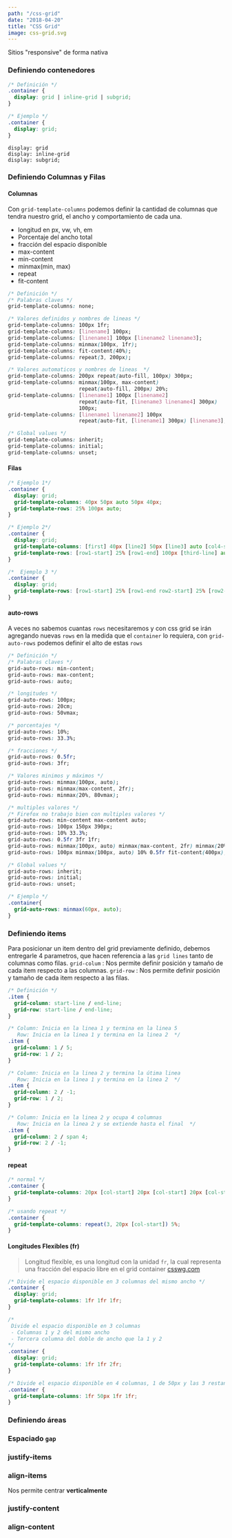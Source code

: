 ```yaml
---
path: "/css-grid"
date: "2018-04-20"
title: "CSS Grid"
image: css-grid.svg
---
```


Sitios "responsive"  de forma nativa

### Definiendo contenedores

```css
/* Definición */
.container {
  display: grid | inline-grid | subgrid;
}

/* Ejemplo */
.container {
  display: grid;
}
```
`display: grid`  
`display: inline-grid`  
`display: subgrid;`  

### Definiendo Columnas y Filas

#### Columnas

Con `grid-template-columns` podemos definir la cantidad de columnas que tendra nuestro grid, el ancho y comportamiento de cada una.


- longitud en px, vw, vh, em
- Porcentaje del ancho total
- fracción del espacio disponible
- max-content
- min-content
- minmax(min, max)
- repeat
- fit-content


```css
/* Definición */
/* Palabras claves */
grid-template-columns: none;

/* Valores definidos y nombres de lineas */
grid-template-columns: 100px 1fr;
grid-template-columns: [linename] 100px;
grid-template-columns: [linename1] 100px [linename2 linename3];
grid-template-columns: minmax(100px, 1fr);
grid-template-columns: fit-content(40%);
grid-template-columns: repeat(3, 200px);

/* Valores automaticos y nombres de lineas  */
grid-template-columns: 200px repeat(auto-fill, 100px) 300px;
grid-template-columns: minmax(100px, max-content)
                       repeat(auto-fill, 200px) 20%;
grid-template-columns: [linename1] 100px [linename2]
                       repeat(auto-fit, [linename3 linename4] 300px)
                       100px;
grid-template-columns: [linename1 linename2] 100px
                       repeat(auto-fit, [linename1] 300px) [linename3];

/* Global values */
grid-template-columns: inherit;
grid-template-columns: initial;
grid-template-columns: unset;
```

#### Filas

```css
/* Ejemplo 1*/
.container {
  display: grid;
  grid-template-columns: 40px 50px auto 50px 40px;
  grid-template-rows: 25% 100px auto;
}

/* Ejemplo 2*/
.container {
  display: grid;
  grid-template-columns: [first] 40px [line2] 50px [line3] auto [col4-start] 50px [five] 40px [end];
  grid-template-rows: [row1-start] 25% [row1-end] 100px [third-line] auto [last-line];
}

/*  Ejemplo 3 */
.container {
  display: grid;
  grid-template-rows: [row1-start] 25% [row1-end row2-start] 25% [row2-end];
}
```
#### auto-rows
A veces no sabemos cuantas `rows` necesitaremos y con css grid se irán agregando nuevas `rows` en la medida que el `container` lo requiera, con `grid-auto-rows` podemos definir el alto de estas `rows`
```css
/* Definición */
/* Palabras claves */
grid-auto-rows: min-content;
grid-auto-rows: max-content;
grid-auto-rows: auto;

/* longitudes */
grid-auto-rows: 100px;
grid-auto-rows: 20cm;
grid-auto-rows: 50vmax;

/* porcentajes */
grid-auto-rows: 10%;
grid-auto-rows: 33.3%;

/* fracciones */
grid-auto-rows: 0.5fr;
grid-auto-rows: 3fr;

/* Valores minimos y máximos */
grid-auto-rows: minmax(100px, auto);
grid-auto-rows: minmax(max-content, 2fr);
grid-auto-rows: minmax(20%, 80vmax);

/* multiples valores */
/* Firefox no trabajo bien con multiples valores */
grid-auto-rows: min-content max-content auto;
grid-auto-rows: 100px 150px 390px;
grid-auto-rows: 10% 33.3%;
grid-auto-rows: 0.5fr 3fr 1fr;
grid-auto-rows: minmax(100px, auto) minmax(max-content, 2fr) minmax(20%, 80vmax);
grid-auto-rows: 100px minmax(100px, auto) 10% 0.5fr fit-content(400px);

/* Global values */
grid-auto-rows: inherit;
grid-auto-rows: initial;
grid-auto-rows: unset;

/* Ejemplo */
.container{
  grid-auto-rows: minmax(60px, auto);
}
```
### Definiendo items

Para posicionar un item dentro del grid previamente definido, debemos entregarle 4 parametros, que hacen referencia a las `grid lines` tanto de columnas como filas.
`grid-colum` : Nos permite definir posición y tamaño de cada item respecto a las columnas.
`grid-row` : Nos permite definir posición y tamaño de cada item respecto a las filas.

```css
/* Definición */
.item {
  grid-column: start-line / end-line;
  grid-row: start-line / end-line;
}

/* Column: Inicia en la linea 1 y termina en la linea 5
   Row: Inicia en la linea 1 y termina en la linea 2  */
.item {
  grid-column: 1 / 5;
  grid-row: 1 / 2;
}

/* Column: Inicia en la linea 2 y termina la útima linea
   Row: Inicia en la linea 1 y termina en la linea 2  */
.item {
  grid-column: 2 / -1;
  grid-row: 1 / 2;
}

/* Column: Inicia en la linea 2 y ocupa 4 columnas
   Row: Inicia en la linea 2 y se extiende hasta el final  */
.item {
  grid-column: 2 / span 4;
  grid-row: 2 / -1;
}
```

#### repeat
```css
/* normal */
.container {
  grid-template-columns: 20px [col-start] 20px [col-start] 20px [col-start] 5%;
}

/* usando repeat */
.container {
  grid-template-columns: repeat(3, 20px [col-start]) 5%;
}
```

#### Longitudes Flexibles (fr)

>  Longitud flexible, es una longitud con la unidad `fr`, la cual representa una fracción del espacio libre en el grid container [csswg.com](https://drafts.csswg.org/css-grid-1/#fr-unit)

```css
/* Divide el espacio disponible en 3 columnas del mismo ancho */
.container {
  display: grid;
  grid-template-columns: 1fr 1fr 1fr;
}

/* 
 Divide el espacio disponible en 3 columnas 
 - Columnas 1 y 2 del mismo ancho
 - Tercera columna del doble de ancho que la 1 y 2
*/
.container {
  display: grid;
  grid-template-columns: 1fr 1fr 2fr;
}

/* Divide el espacio disponible en 4 columnas, 1 de 50px y las 3 restantes del mismo ancho */
.container {
  grid-template-columns: 1fr 50px 1fr 1fr;
}
```
### Definiendo áreas

### Espaciado `gap`

### justify-items

### align-items
Nos permite centrar **verticalmente**

### justify-content

### align-content
